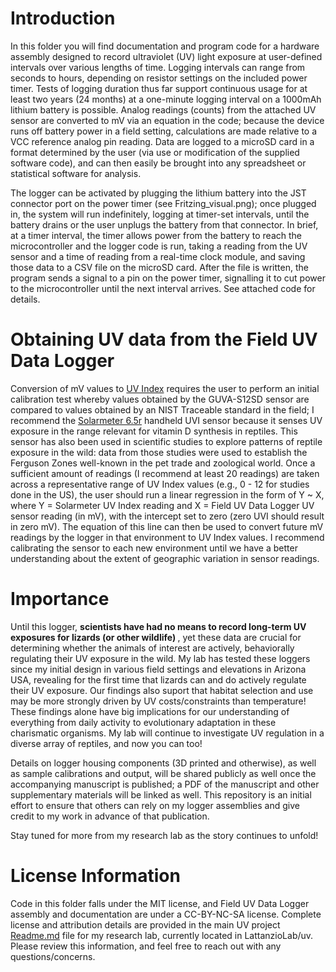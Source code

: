 # Introduction
In this folder you will find documentation and program code for a hardware assembly designed to record ultraviolet (UV) light exposure at user-defined intervals over various lengths of time. Logging intervals can range from seconds to hours, depending on resistor settings on the included power timer. Tests of logging duration thus far support continuous usage for at least two years (24 months) at a one-minute logging interval on a 1000mAh lithium battery is possible. Analog readings (counts) from the attached UV sensor are converted to mV via an equation in the code; because the device runs off battery power in a field setting, calculations are made relative to a VCC reference analog pin reading. Data are logged to a microSD card in a format determined by the user (via use or modification of the supplied software code), and can then easily be brought into any spreadsheet or statistical software for analysis. 

The logger can be activated by plugging the lithium battery into the JST connector port on the power timer (see Fritzing_visual.png); once plugged in, the system will run indefinitely, logging at timer-set intervals, until the battery drains or the user unplugs the battery from that connector. In brief, at a timer interval, the timer allows power from the battery to reach the microcontroller and the logger code is run, taking a reading from the UV sensor and a time of reading from a real-time clock module, and saving those data to a CSV file on the microSD card. After the file is written, the program sends a signal to a pin on the power timer, signalling it to cut power to the microcontroller until the next interval arrives. See attached code for details. 

# Obtaining UV data from the Field UV Data Logger
Conversion of mV values to [UV Index][uv-index] requires the user to perform an initial calibration test whereby values obtained by the GUVA-S12SD sensor are compared to values obtained by an NIST Traceable standard in the field; I recommend the [Solarmeter 6.5r][solarmeter-65r] handheld UVI sensor because it senses UV exposure in the range relevant for vitamin D synthesis in reptiles. This sensor has also been used in scientific studies to explore patterns of reptile exposure in the wild: data from those studies were used to establish the Ferguson Zones well-known in the pet trade and zoological world. Once a sufficient amount of readings (I recommend at least 20 readings) are taken across a representative range of UV Index values (e.g., 0 - 12 for studies done in the US), the user should run a linear regression in the form of Y ~ X, where Y = Solarmeter UV Index reading and X = Field UV Data Logger UV sensor reading (in mV), with the intercept set to zero (zero UVI should result in zero mV). The equation of this line can then be used to convert future mV readings by the logger in that environment to UV Index values. I recommend calibrating the sensor to each new environment until we have a better understanding about the extent of geographic variation in sensor readings. 

# Importance
Until this logger, <b>scientists have had no means to record long-term UV exposures for lizards (or other wildlife) </b>, yet these data are crucial for determining whether the animals of interest are actively, behaviorally regulating their UV exposure in the wild. My lab has tested these loggers since my initial design in various field settings and elevations in Arizona USA, revealing for the first time that lizards can and do actively regulate their UV exposure. Our findings also suport that habitat selection and use may be more strongly driven by UV costs/constraints than temperature! These findings alone have big implications for our understanding of everything from daily activity to evolutionary adaptation in these charismatic organisms. My lab will continue to investigate UV regulation in a diverse array of reptiles, and now you can too! 

Details on logger housing components (3D printed and otherwise), as well as sample calibrations and output, will be shared publicly as well once the accompanying manuscript is published; a PDF of the manuscript and other supplementary materials will be linked as well. This repository is an initial effort to ensure that others can rely on my logger assemblies and give credit to my work in advance of that publication. 

Stay tuned for more from my research lab as the story continues to unfold! 

# License Information
Code in this folder falls under the MIT license, and Field UV Data Logger assembly and documentation are under a CC-BY-NC-SA license. Complete license and attribution details are provided in the main UV project [Readme.md][readme-main] file for my research lab, currently located in LattanzioLab/uv. Please review this information, and feel free to reach out with any questions/concerns. 

[readme-main]: https://github.com/LattanzioLab/uv/blob/main/README.md
[solarmeter-65r]: https://www.solarmeter.com/product/model65r/
[uv-index]: https://www.cpc.ncep.noaa.gov/products/stratosphere/uv_index/uv_information.shtml

